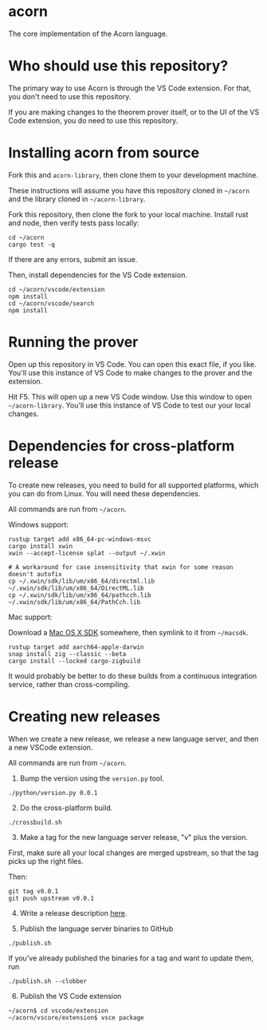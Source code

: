 # acorn

The core implementation of the Acorn language.

# Who should use this repository?

The primary way to use Acorn is through the VS Code extension. For that, you don't need to use this repository.

If you are making changes to the theorem prover itself, or to the UI of the VS Code extension, you
do need to use this repository.

# Installing acorn from source

Fork this and `acorn-library`, then clone them to your development machine.

These instructions will assume you have this repository cloned in `~/acorn` and the library cloned
in `~/acorn-library`.

Fork this repository, then clone the fork to your local machine. Install rust and node, then verify tests
pass locally:

```
cd ~/acorn
cargo test -q
```

If there are any errors, submit an issue.

Then, install dependencies for the VS Code extension.

```
cd ~/acorn/vscode/extension
npm install
cd ~/acorn/vscode/search
npm install
```

# Running the prover

Open up this repository in VS Code. You can open this exact file, if you like. You'll use this instance
of VS Code to make changes to the prover and the extension.

Hit F5. This will open up a new VS Code window. Use this window to open `~/acorn-library`. You'll use this instance of VS Code to test our your local changes.

# Dependencies for cross-platform release

To create new releases, you need to build for all supported platforms, which you can do from Linux.
You will need these dependencies.

All commands are run from `~/acorn`.

Windows support:

```
rustup target add x86_64-pc-windows-msvc
cargo install xwin
xwin --accept-license splat --output ~/.xwin

# A workaround for case insensitivity that xwin for some reason doesn't autofix
cp ~/.xwin/sdk/lib/um/x86_64/directml.lib ~/.xwin/sdk/lib/um/x86_64/DirectML.lib
cp ~/.xwin/sdk/lib/um/x86_64/pathcch.lib ~/.xwin/sdk/lib/um/x86_64/PathCch.lib
```

Mac support:

Download a [Mac OS X SDK](https://github.com/joseluisq/macosx-sdks)
somewhere, then symlink to it from `~/macsdk`.

```
rustup target add aarch64-apple-darwin
snap install zig --classic --beta
cargo install --locked cargo-zigbuild
```

It would probably be better to do these builds from a continuous integration service, rather than
cross-compiling.

# Creating new releases

When we create a new release, we release a new language server, and then a new VSCode extension.

All commands are run from `~/acorn`.

1. Bump the version using the `version.py` tool.

```
./python/version.py 0.0.1
```

2. Do the cross-platform build.

```
./crossbuild.sh
```

3. Make a tag for the new language server release, "v" plus the version.

First, make sure all your local changes are merged upstream, so that the tag picks up the right files.

Then:

```
git tag v0.0.1
git push upstream v0.0.1
```

4. Write a release description [here](https://github.com/acornprover/acorn/releases/new).

5. Publish the language server binaries to GitHub

```
./publish.sh
```

If you've already published the binaries for a tag and want to update them, run

```
./publish.sh --clobber
```

6. Publish the VS Code extension

```
~/acorn$ cd vscode/extension
~/acorn/vscore/extension$ vsce package
```
